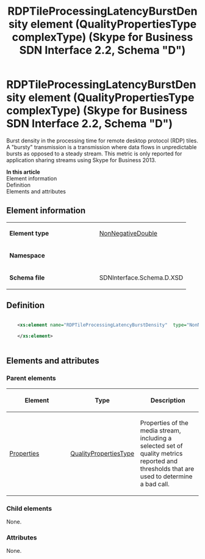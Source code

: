 ﻿---
title: RDPTileProcessingLatencyBurstDensity element (QualityPropertiesType complexType) (Skype for Business SDN Interface 2.2, Schema "D")
TOCTitle: RDPTileProcessingLatencyBurstDensity element
ms:assetid: f9b089bb-0197-e654-3292-6fc2e83fcbbf
ms:mtpsurl: https://msdn.microsoft.com/en-us/library/Mt170956(v=office.16)
ms:contentKeyID: 65855530
ms.date: 08/24/2015
mtps_version: v=office.16
dev_langs:
- xml
---

# RDPTileProcessingLatencyBurstDensity element (QualityPropertiesType complexType) (Skype for Business SDN Interface 2.2, Schema \"D\")

Burst density in the processing time for remote desktop protocol (RDP) tiles. A "bursty" transmission is a transmission where data flows in unpredictable bursts as opposed to a steady stream. This metric is only reported for application sharing streams using Skype for Business 2013.


**In this article**  
Element information  
Definition  
Elements and attributes  

## Element information

<table>
<colgroup>
<col style="width: 50%" />
<col style="width: 50%" />
</colgroup>
<tbody>
<tr class="odd">
<td><p><strong>Element type</strong></p></td>
<td><p><a href="nonnegativedouble-simpletype-skype-for-business-sdn-interface-2-2-schema-d.md">NonNegativeDouble</a></p></td>
</tr>
<tr class="even">
<td><p><strong>Namespace</strong></p></td>
<td><p></p></td>
</tr>
<tr class="odd">
<td><p><strong>Schema file</strong></p></td>
<td><p>SDNInterface.Schema.D.XSD</p></td>
</tr>
</tbody>
</table>


## Definition

``` xml

    <xs:element name="RDPTileProcessingLatencyBurstDensity"  type="NonNegativeDouble">
    
    </xs:element>
  
```

## Elements and attributes

### Parent elements

<table>
<colgroup>
<col style="width: 33%" />
<col style="width: 33%" />
<col style="width: 33%" />
</colgroup>
<thead>
<tr class="header">
<th><p>Element</p></th>
<th><p>Type</p></th>
<th><p>Description</p></th>
</tr>
</thead>
<tbody>
<tr class="odd">
<td><p><a href="properties-element-qualitytype-complextype-skype-for-business-sdn-interface-2-2-schema-d.md">Properties</a></p></td>
<td><p><a href="qualitypropertiestype-complextype-skype-for-business-sdn-interface-2-2-schema-d.md">QualityPropertiesType</a></p></td>
<td><p>Properties of the media stream, including a selected set of quality metrics reported and thresholds that are used to determine a bad call.</p></td>
</tr>
</tbody>
</table>


### Child elements

None.

### Attributes

None.

